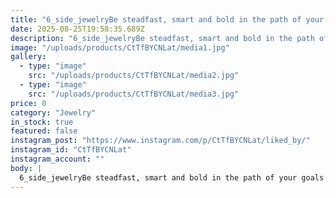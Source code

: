 ```yaml
---
title: "6_side_jewelryBe steadfast, smart and bold in the path of your goals and shine like a diamond.💎.___________________#Microsetting #micropaveseting #threeprong #opalstone #blueopal #whitegold #stonesetter #Microstingtrainer #Education and Research115w"
date: 2025-08-25T19:58:35.689Z
description: "6_side_jewelryBe steadfast, smart and bold in the path of your goals and shine like a diamond.💎.___________________#Microsetting #micropaveseting #threeprong #opalstone #blueopal #whitegold #stonesetter #Microstingtrainer #Education and Research115w"
image: "/uploads/products/CtTfBYCNLat/media1.jpg"
gallery:
  - type: "image"
    src: "/uploads/products/CtTfBYCNLat/media2.jpg"
  - type: "image"
    src: "/uploads/products/CtTfBYCNLat/media3.jpg"
price: 0
category: "Jewelry"
in_stock: true
featured: false
instagram_post: "https://www.instagram.com/p/CtTfBYCNLat/liked_by/"
instagram_id: "CtTfBYCNLat"
instagram_account: ""
body: |
  6_side_jewelryBe steadfast, smart and bold in the path of your goals and shine like a diamond.💎.___________________#Microsetting #micropaveseting #threeprong #opalstone #blueopal #whitegold #stonesetter #Microstingtrainer #Education and Research115w
---
```

